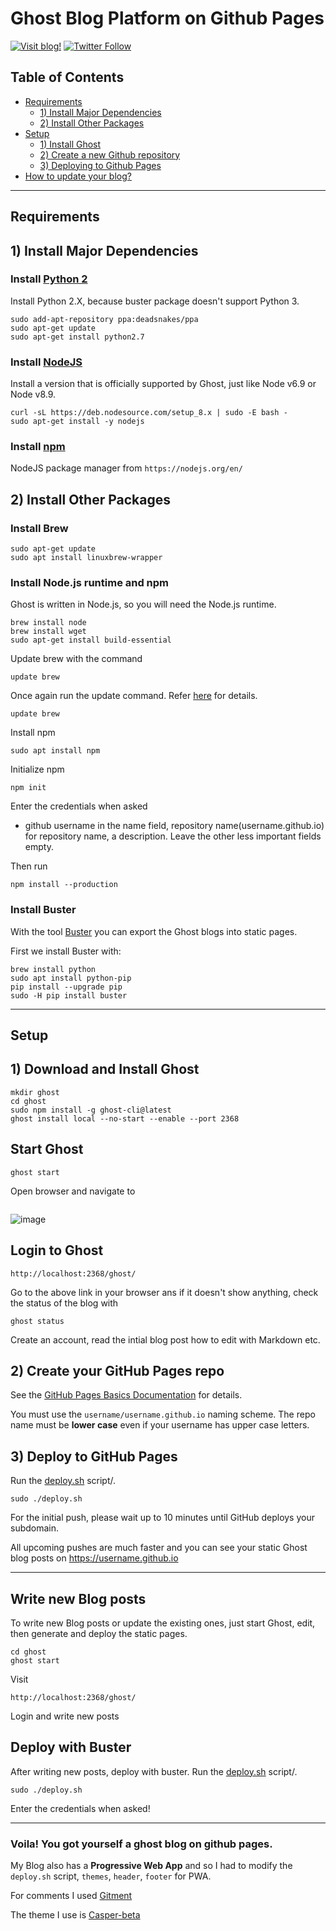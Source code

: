 # Ghost Blog Platform on Github Pages

[![Visit blog!](https://img.shields.io/badge/visit-blog-blue.svg)](https://abhijithvijayan.github.io/ghost-on-github-pages/)
[![Twitter Follow](https://img.shields.io/twitter/follow/espadrine.svg?style=social&label=Follow)](https://twitter.com/_abhijithv)

## Table of Contents

  * [Requirements](#requirements)
      + [1) Install Major Dependencies](#1-Install-Major-Dependencies)
      + [2) Install Other Packages](#2-Install-Other-Packages)
  * [Setup](#setup)
    + [1) Install Ghost](#1-Download-and-Install-Ghost)
    + [2) Create a new Github repository](#2-Create-your-GitHub-Pages-repo)
    + [3) Deploying to Github Pages](#3-Deploy-to-GitHub-Pages)
  * [How to update your blog?](#Write-new-Blog-posts)

<hr />

## Requirements

## 1) Install Major Dependencies

### Install [Python 2](https://www.python.org/download/releases/2.7.2/)
Install Python 2.X, because buster package doesn't support Python 3.
```
sudo add-apt-repository ppa:deadsnakes/ppa
sudo apt-get update
sudo apt-get install python2.7
```

### Install [NodeJS](https://docs.ghost.org/docs/supported-node-versions)
Install a version that is officially supported by Ghost, just like Node v6.9 or Node v8.9.
```
curl -sL https://deb.nodesource.com/setup_8.x | sudo -E bash -
sudo apt-get install -y nodejs
```

### Install [npm](https://nodejs.org/en/)
NodeJS package manager from `https://nodejs.org/en/`

## 2) Install Other Packages

### Install Brew
```
sudo apt-get update
sudo apt install linuxbrew-wrapper
```

### Install Node.js runtime and npm
Ghost is written in Node.js, so you will need the Node.js runtime.

```
brew install node
brew install wget
sudo apt-get install build-essential
```
Update brew with the command
```
update brew
```
Once again run the update command. Refer [here](https://github.com/Linuxbrew/brew/blob/master/docs/Troubleshooting.md) for details.
```
update brew
```

Install npm
```
sudo apt install npm
```
Initialize npm 
```
npm init
```
Enter the credentials when asked
- github username in the name field, repository name(username.github.io) for repository name, a description. 
Leave the other less important fields empty.

Then run
```
npm install --production
```

### Install Buster
With the tool [Buster](https://github.com/axitkhurana/buster) you can export the Ghost blogs into static pages. 

First we install Buster with:
```
brew install python
sudo apt install python-pip
pip install --upgrade pip
sudo -H pip install buster
```
<hr />

## Setup

## 1) Download and Install Ghost
```
mkdir ghost
cd ghost
sudo npm install -g ghost-cli@latest
ghost install local --no-start --enable --port 2368
```
## Start Ghost
```
ghost start
```
Open browser and navigate to
```

```
![image](https://preview.ibb.co/no4n5U/desktop.jpg)

## Login to Ghost
```
http://localhost:2368/ghost/
```
Go to the above link in your browser ans if it doesn't show anything, check the status of the blog with
```
ghost status
```

Create an account, read the intial blog post how to edit with Markdown etc.

## 2) Create your GitHub Pages repo
See the [GitHub Pages Basics Documentation](https://help.github.com/categories/20/articles) for details.

You must use the `username/username.github.io` naming scheme. The repo name must be **lower case** even if your username has upper case letters.

## 3) Deploy to GitHub Pages
<!-- ```
sudo buster generate --domain=http://localhost:2368

sudo buster deploy
``` -->
<!-- Enter your github username and password.

This will add, commit and push all files in the `static` folder to your GitHub repo. -->
Run the [deploy.sh](deploy.sh) script/.
```
sudo ./deploy.sh
```

For the initial push, please wait up to 10 minutes until GitHub deploys your subdomain.

All upcoming pushes are much faster and you can see your static Ghost blog posts on https://username.github.io

<hr />

## Write new Blog posts
To write new Blog posts or update the existing ones, just start Ghost, edit, then generate and deploy the static pages.
```
cd ghost
ghost start
```
Visit 
```
http://localhost:2368/ghost/
```
Login and write new posts

<!-- ```
cd static
sudo rm -r *
cd ..
sudo buster generate --domain=http://localhost:2368
``` -->
<!-- Fix the broken links with
```
sudo find static -name *.html -type f -exec sed -i '''s#http://localhost:2368#https://username.github.io#g' {} \;
```
Replace username.github.io accordingly -->

## Deploy with Buster
After writing new posts, deploy with buster.
Run the [deploy.sh](deploy.sh) script/.
```
sudo ./deploy.sh
```
Enter the credentials when asked!

<hr />

### Voila! You got yourself a ghost blog on github pages.

<!-- #### N.B. I made a script [deploy.sh](https://raw.githubusercontent.com/abhijithvijayan/ghost-on-github-pages/master/deploy.sh) for easiness. -->

My Blog also has a **Progressive Web App** and so I had to modify the `deploy.sh` script, `themes`, `header`, `footer` for PWA.

For comments I used [Gitment](https://github.com/imsun/gitment)

The theme I use is [Casper-beta](https://github.com/abhijithvijayan/__casper-beta)
